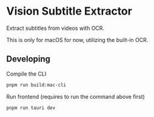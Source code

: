 # Vision Subtitle Extractor

Extract subtitles from videos with OCR.

This is only for macOS for now, utilizing the built-in OCR.

## Developing

Compile the CLI

```sh
pnpm run build:mac-cli
```

Run frontend (requires to run the command above first)

```sh
pnpm run tauri dev
```
